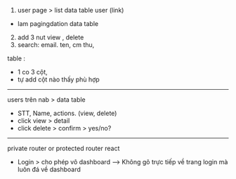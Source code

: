 1. user page > list data table user (link)

- lam pagingdation data table

2. add 3 nut view , delete
3. search: email. ten, cm thu,

table :

- 1 co 3 cột,
- tự add cột nào thấy phù hợp

---

users trên nab > data table

- STT, Name, actions. (view, delete)
- click view > detail
- click delete > confirm > yes/no?

---

private router or protected router react

- Login > cho phép vô dashboard --> Không gõ trực tiếp về trang login mà luôn đá về dashboard
